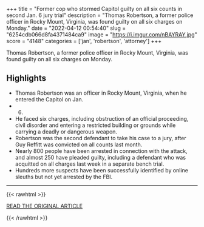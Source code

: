 +++
title = "Former cop who stormed Capitol guilty on all six counts in second Jan. 6 jury trial"
description = "Thomas Robertson, a former police officer in Rocky Mount, Virginia, was found guilty on all six charges on Monday."
date = "2022-04-12 00:54:40"
slug = "6254cdb066d8fa4371484ca9"
image = "https://i.imgur.com/nBAYRAY.jpg"
score = "4148"
categories = ['jan', 'robertson', 'attorney']
+++

Thomas Robertson, a former police officer in Rocky Mount, Virginia, was found guilty on all six charges on Monday.

## Highlights

- Thomas Robertson was an officer in Rocky Mount, Virginia, when he entered the Capitol on Jan.
- 6.
- He faced six charges, including obstruction of an official proceeding, civil disorder and entering a restricted building or grounds while carrying a deadly or dangerous weapon.
- Robertson was the second defendant to take his case to a jury, after Guy Reffitt was convicted on all counts last month.
- Nearly 800 people have been arrested in connection with the attack, and almost 250 have pleaded guilty, including a defendant who was acquitted on all charges last week in a separate bench trial.
- Hundreds more suspects have been successfully identified by online sleuths but not yet arrested by the FBI.

---

{{< rawhtml >}}
  <p class="article-category">
    <a target="_blank" href="https://www.cnbc.com/2022/04/11/former-cop-who-stormed-capitol-guilty-on-all-six-counts-in-second-jan-6-jury-trial.html">READ THE ORIGINAL ARTICLE</a>
  </p>
{{< /rawhtml >}}
